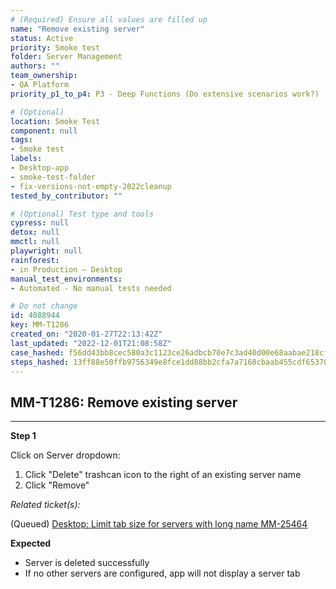 ```yaml
---
# (Required) Ensure all values are filled up
name: "Remove existing server"
status: Active
priority: Smoke test
folder: Server Management
authors: ""
team_ownership: 
- QA Platform
priority_p1_to_p4: P3 - Deep Functions (Do extensive scenarios work?)

# (Optional)
location: Smoke Test
component: null
tags:
- Smoke test
labels: 
- Desktop-app
- smoke-test-folder
- fix-versions-not-empty-2022cleanup
tested_by_contributor: ""

# (Optional) Test type and tools
cypress: null
detox: null
mmctl: null
playwright: null
rainforest: 
- in Production — Desktop
manual_test_environments:
- Automated - No manual tests needed

# Do not change
id: 4088944
key: MM-T1286
created_on: "2020-01-27T22:13:42Z"
last_updated: "2022-12-01T21:08:58Z"
case_hashed: f56dd43bb8cec580a3c1123ce26adbcb70e7c3ad40d00e68aabae218cfa5c22e33e93c683a9256988b9cac6b983704df
steps_hashed: 13ff88e50ffb9756349e8fce1dd88bb2cfa7a7168cbaab455cdf65370077cbc3f35402758054adc30562140db5fec2fd
---
```


<!-- (Auto-generated) Based on frontmatter's "key" and "name" -->

## MM-T1286: Remove existing server

---

**Step 1**

Click on Server dropdown:

1. Click "Delete" trashcan icon to the right of an existing server name
2. Click "Remove"

_Related ticket(s):_

(Queued) [Desktop: Limit tab size for servers with long name MM-25464](https://mattermost.atlassian.net/browse/MM-25464)

**Expected**

- Server is deleted successfully
- If no other servers are configured, app will not display a server tab
